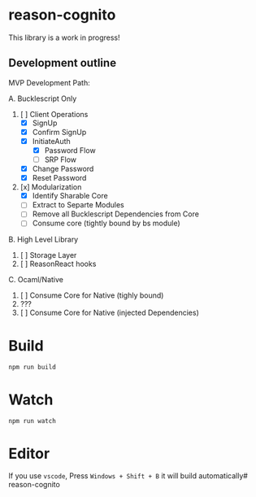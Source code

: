 # reason-cognito

This library is a work in progress!

## Development outline

MVP Development Path:

A. Bucklescript Only

1. [ ] Client Operations
   - [x] SignUp
   - [x] Confirm SignUp
   - [x] InitiateAuth
     - [x] Password Flow
     - [ ] SRP Flow
   - [x] Change Password
   - [x] Reset Password
2. [x] Modularization
   - [x] Identify Sharable Core
   - [ ] Extract to Separte Modules
   - [ ] Remove all Bucklescript Dependencies from Core
   - [ ] Consume core (tightly bound by bs module)

B. High Level Library

1. [ ] Storage Layer
2. [ ] ReasonReact hooks

C. Ocaml/Native

1. [ ] Consume Core for Native (tighly bound)
2. ???
3. [ ] Consume Core for Native (injected Dependencies)

# Build

```
npm run build
```

# Watch

```
npm run watch
```

# Editor

If you use `vscode`, Press `Windows + Shift + B` it will build automatically# reason-cognito
